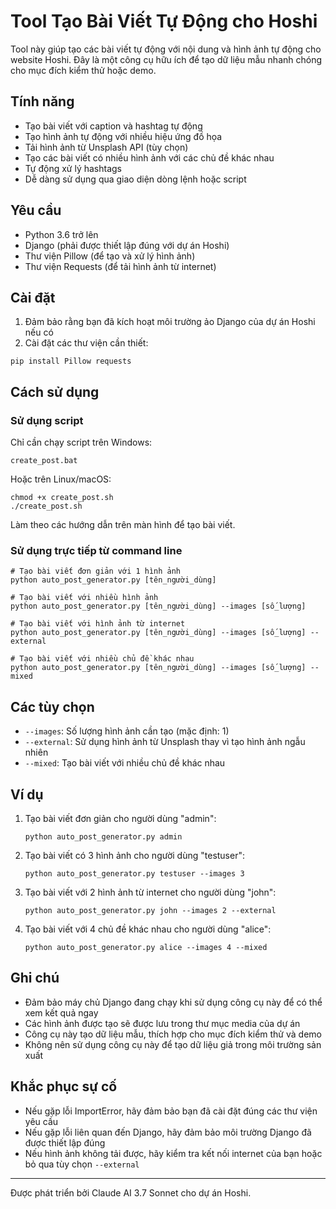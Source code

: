 # Tool Tạo Bài Viết Tự Động cho Hoshi

Tool này giúp tạo các bài viết tự động với nội dung và hình ảnh tự động cho website Hoshi. Đây là một công cụ hữu ích để tạo dữ liệu mẫu nhanh chóng cho mục đích kiểm thử hoặc demo.

## Tính năng

- Tạo bài viết với caption và hashtag tự động
- Tạo hình ảnh tự động với nhiều hiệu ứng đồ họa
- Tải hình ảnh từ Unsplash API (tùy chọn)
- Tạo các bài viết có nhiều hình ảnh với các chủ đề khác nhau
- Tự động xử lý hashtags
- Dễ dàng sử dụng qua giao diện dòng lệnh hoặc script

## Yêu cầu

- Python 3.6 trở lên
- Django (phải được thiết lập đúng với dự án Hoshi)
- Thư viện Pillow (để tạo và xử lý hình ảnh)
- Thư viện Requests (để tải hình ảnh từ internet)

## Cài đặt

1. Đảm bảo rằng bạn đã kích hoạt môi trường ảo Django của dự án Hoshi nếu có
2. Cài đặt các thư viện cần thiết:

```
pip install Pillow requests
```

## Cách sử dụng

### Sử dụng script

Chỉ cần chạy script trên Windows:

```
create_post.bat
```

Hoặc trên Linux/macOS:

```
chmod +x create_post.sh
./create_post.sh
```

Làm theo các hướng dẫn trên màn hình để tạo bài viết.

### Sử dụng trực tiếp từ command line

```
# Tạo bài viết đơn giản với 1 hình ảnh
python auto_post_generator.py [tên_người_dùng]

# Tạo bài viết với nhiều hình ảnh
python auto_post_generator.py [tên_người_dùng] --images [số_lượng]

# Tạo bài viết với hình ảnh từ internet
python auto_post_generator.py [tên_người_dùng] --images [số_lượng] --external

# Tạo bài viết với nhiều chủ đề khác nhau
python auto_post_generator.py [tên_người_dùng] --images [số_lượng] --mixed
```

## Các tùy chọn

- `--images`: Số lượng hình ảnh cần tạo (mặc định: 1)
- `--external`: Sử dụng hình ảnh từ Unsplash thay vì tạo hình ảnh ngẫu nhiên
- `--mixed`: Tạo bài viết với nhiều chủ đề khác nhau

## Ví dụ

1. Tạo bài viết đơn giản cho người dùng "admin":
   ```
   python auto_post_generator.py admin
   ```

2. Tạo bài viết có 3 hình ảnh cho người dùng "testuser":
   ```
   python auto_post_generator.py testuser --images 3
   ```

3. Tạo bài viết với 2 hình ảnh từ internet cho người dùng "john":
   ```
   python auto_post_generator.py john --images 2 --external
   ```

4. Tạo bài viết với 4 chủ đề khác nhau cho người dùng "alice":
   ```
   python auto_post_generator.py alice --images 4 --mixed
   ```

## Ghi chú

- Đảm bảo máy chủ Django đang chạy khi sử dụng công cụ này để có thể xem kết quả ngay
- Các hình ảnh được tạo sẽ được lưu trong thư mục media của dự án
- Công cụ này tạo dữ liệu mẫu, thích hợp cho mục đích kiểm thử và demo
- Không nên sử dụng công cụ này để tạo dữ liệu giả trong môi trường sản xuất

## Khắc phục sự cố

- Nếu gặp lỗi ImportError, hãy đảm bảo bạn đã cài đặt đúng các thư viện yêu cầu
- Nếu gặp lỗi liên quan đến Django, hãy đảm bảo môi trường Django đã được thiết lập đúng
- Nếu hình ảnh không tải được, hãy kiểm tra kết nối internet của bạn hoặc bỏ qua tùy chọn `--external`

---

Được phát triển bởi Claude AI 3.7 Sonnet cho dự án Hoshi. 